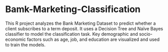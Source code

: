 # Bamk-Marketing-Classification
This R project analyzes the Bank Marketing Dataset to predict whether a client subscribes to a term deposit. It uses a Decision Tree and Naïve Bayes classifier to model the classification task. Key demographic and socio-economic factors such as age, job, and education are visualized and used to train the models.
